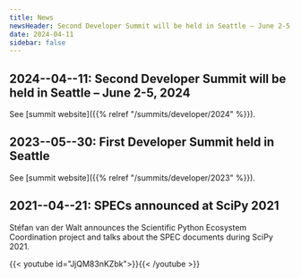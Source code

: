 ```yaml
---
title: News
newsHeader: Second Developer Summit will be held in Seattle – June 2-5, 2024
date: 2024-04-11
sidebar: false
---
```


## 2024--04--11: Second Developer Summit will be held in Seattle – June 2-5, 2024

See [summit website]({{% relref "/summits/developer/2024" %}}).

## 2023--05--30: First Developer Summit held in Seattle

See [summit website]({{% relref "/summits/developer/2023" %}}).

## 2021--04--21: SPECs announced at SciPy 2021

Stéfan van der Walt announces the Scientific Python Ecosystem Coordination project and
talks about the SPEC documents during SciPy 2021.

{{< youtube id="JjQM83nKZbk">}}{{< /youtube >}}
